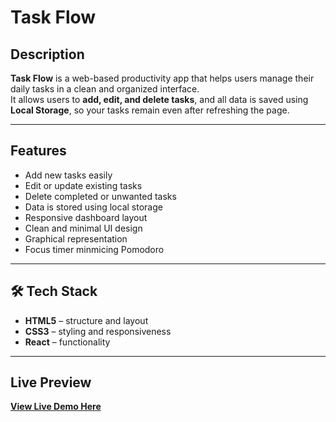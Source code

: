 #  Task Flow

##  Description
**Task Flow** is a web-based productivity app that helps users manage their daily tasks in a clean and organized interface.  
It allows users to **add, edit, and delete tasks**, and all data is saved using **Local Storage**, so your tasks remain even after refreshing the page.  

---

##  Features
-  Add new tasks easily  
-  Edit or update existing tasks  
-  Delete completed or unwanted tasks  
-  Data is stored using local storage 
-  Responsive dashboard layout  
-  Clean and minimal UI design  
-  Graphical representation
-  Focus timer minmicing Pomodoro

---

## 🛠️ Tech Stack
- **HTML5** – structure and layout  
- **CSS3** – styling and responsiveness  
- **React** – functionality 

---

##  Live Preview
 [**View Live Demo Here**](https://HadiaMushtaq-Dev.github.io/Task_Flow/) 

